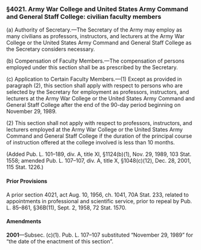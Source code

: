 ### §4021. Army War College and United States Army Command and General Staff College: civilian faculty members ###

(a) Authority of Secretary.—The Secretary of the Army may employ as many civilians as professors, instructors, and lecturers at the Army War College or the United States Army Command and General Staff College as the Secretary considers necessary.

(b) Compensation of Faculty Members.—The compensation of persons employed under this section shall be as prescribed by the Secretary.

(c) Application to Certain Faculty Members.—(1) Except as provided in paragraph (2), this section shall apply with respect to persons who are selected by the Secretary for employment as professors, instructors, and lecturers at the Army War College or the United States Army Command and General Staff College after the end of the 90-day period beginning on November 29, 1989.

(2) This section shall not apply with respect to professors, instructors, and lecturers employed at the Army War College or the United States Army Command and General Staff College if the duration of the principal course of instruction offered at the college involved is less than 10 months.

(Added Pub. L. 101–189, div. A, title XI, §1124(b)(1), Nov. 29, 1989, 103 Stat. 1558; amended Pub. L. 107–107, div. A, title X, §1048(c)(12), Dec. 28, 2001, 115 Stat. 1226.)

#### Prior Provisions ####

A prior section 4021, act Aug. 10, 1956, ch. 1041, 70A Stat. 233, related to appointments in professional and scientific service, prior to repeal by Pub. L. 85–861, §36B(11), Sept. 2, 1958, 72 Stat. 1570.

#### Amendments ####

**2001**—Subsec. (c)(1). Pub. L. 107–107 substituted “November 29, 1989” for “the date of the enactment of this section”.